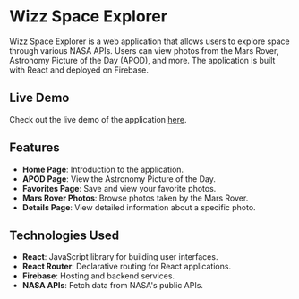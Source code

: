 # Wizz Space Explorer

Wizz Space Explorer is a web application that allows users to explore space through various NASA APIs. Users can view photos from the Mars Rover, Astronomy Picture of the Day (APOD), and more. The application is built with React and deployed on Firebase.

## Live Demo

Check out the live demo of the application [here](https://wizz-space-explorer.web.app).


## Features

- **Home Page**: Introduction to the application.
- **APOD Page**: View the Astronomy Picture of the Day.
- **Favorites Page**: Save and view your favorite photos.
- **Mars Rover Photos**: Browse photos taken by the Mars Rover.
- **Details Page**: View detailed information about a specific photo.

## Technologies Used

- **React**: JavaScript library for building user interfaces.
- **React Router**: Declarative routing for React applications.
- **Firebase**: Hosting and backend services.
- **NASA APIs**: Fetch data from NASA's public APIs.
